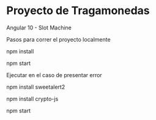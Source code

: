 # Proyecto de Tragamonedas

Angular 10 - Slot Machine

Pasos para correr el proyecto localmente 

npm install

npm start

Ejecutar en el caso de presentar error

npm install sweetalert2

npm install crypto-js

npm start
